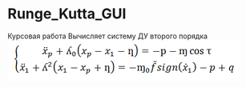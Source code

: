 # Runge_Kutta_GUI
Курсовая работа
Вычисляет систему ДУ второго порядка
 ![Уравнение][3]

 [3]: https://github.com/DavletSaukin/Runge_Kutta_GUI/blob/master/Equation.PNG
